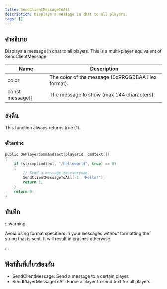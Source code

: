 ```yaml
---
title: SendClientMessageToAll
description: Displays a message in chat to all players.
tags: []
---
```


## คำอธิบาย

Displays a message in chat to all players. This is a multi-player equivalent of SendClientMessage.

| Name            | Description                                       |
| --------------- | ------------------------------------------------- |
| color           | The color of the message (0xRRGGBBAA Hex format). |
| const message[] | The message to show (max 144 characters).         |

## ส่งคืน

This function always returns true (1).

## ตัวอย่าง

```c
public OnPlayerCommandText(playerid, cmdtext[])
{
    if (strcmp(cmdtext, "/helloworld", true) == 0)
    {
        // Send a message to everyone.
        SendClientMessageToAll(-1, "Hello!");
        return 1;
    }
    return 0;
}
```

## บันทึก

:::warning

Avoid using format specifiers in your messages without formatting the string that is sent. It will result in crashes otherwise.

:::

## ฟังก์ชั่นที่เกี่ยวข้องกัน

- SendClientMessage: Send a message to a certain player.
- SendPlayerMessageToAll: Force a player to send text for all players.
